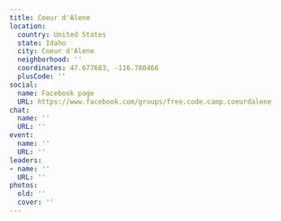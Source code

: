 ```yaml
---
title: Coeur d'Alene
location:
  country: United States
  state: Idaho
  city: Coeur d'Alene
  neighborhood: ''
  coordinates: 47.677683, -116.780466
  plusCode: ''
social:
  name: Facebook page
  URL: https://www.facebook.com/groups/free.code.camp.coeurdalene
chat:
  name: ''
  URL: ''
event:
  name: ''
  URL: ''
leaders:
- name: ''
  URL: ''
photos:
  old: ''
  cover: ''
---
```

